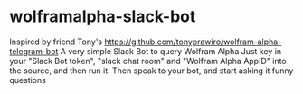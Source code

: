 # wolframalpha-slack-bot
Inspired by friend Tony's https://github.com/tonyprawiro/wolfram-alpha-telegram-bot
A very simple Slack Bot to query Wolfram Alpha
Just key in your "Slack Bot token", "slack chat room" and "Wolfram Alpha AppID" into the source, and then run it.
Then speak to your bot, and start asking it funny questions
